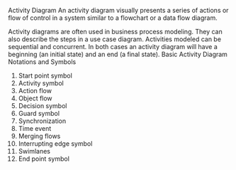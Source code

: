 Activity Diagram
An activity diagram visually presents a series of actions or flow of control in a system similar to a flowchart or a data flow diagram. 

Activity diagrams are often used in business process modeling. They can also describe the steps in a use case diagram. Activities modeled can be sequential and concurrent. In both cases an activity diagram will have a beginning (an initial state) and an end (a final state).
Basic Activity Diagram Notations and Symbols
1. Start point symbol 
2. Activity symbol  
3. Action flow
5. Object flow 
6. Decision symbol 
7. Guard symbol
8. Synchronization
9. Time event
10. Merging flows
11. Interrupting edge symbol  
12. Swimlanes
13. End point symbol 




